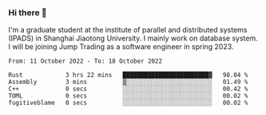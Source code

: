 ### Hi there 👋

I'm a graduate student at the institute of parallel and distributed systems (IPADS) in Shanghai Jiaotong University. I mainly work on database system. I will be joining Jump Trading as a software engineer in spring 2023.

<!--START_SECTION:waka-->

```text
From: 11 October 2022 - To: 18 October 2022

Rust            3 hrs 22 mins   ████████████████████████▓   98.04 %
Assembly        3 mins          ▒░░░░░░░░░░░░░░░░░░░░░░░░   01.49 %
C++             0 secs          ░░░░░░░░░░░░░░░░░░░░░░░░░   00.42 %
TOML            0 secs          ░░░░░░░░░░░░░░░░░░░░░░░░░   00.02 %
fugitiveblame   0 secs          ░░░░░░░░░░░░░░░░░░░░░░░░░   00.02 %
```

<!--END_SECTION:waka-->

<!--
**yqmmm/yqmmm** is a ✨ _special_ ✨ repository because its `README.md` (this file) appears on your GitHub profile.

Here are some ideas to get you started:

- 🔭 I’m currently working on ...
- 🌱 I’m currently learning ...
- 👯 I’m looking to collaborate on ...
- 🤔 I’m looking for help with ...
- 💬 Ask me about ...
- 📫 How to reach me: ...
- 😄 Pronouns: ...
- ⚡ Fun fact: ...
-->
